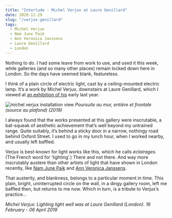 ```yaml
---
title: "Interlude - Michel Verjux at Laure Genillard"
date: 2020-11-29
slug: "/verjux-genillard"
tags:
  - Michel Verjux
  - Nam June Paik
  - Ann Veronica Janssens
  - Laure Genillard
  - London
---
```


Nothing to do. I had some leave from work to use, and used it this week, while galleries (and so many other places) remain locked down here in London. So the days have seemed blank, featureless.

I think of a plain circle of electric light, cast by a ceiling-mounted electric lamp. It’s a work by Michel Verjux, downstairs at Laure Genillard, which I viewed at [an exhibition of his](http://lglondon.org/index.php/project/michel-verjux-lighting-light-well--febapril/) early last year.

![michel verjux installation view](/verjux-genillard-1.jpg)
*Poursuite au mur, entière et frontale (source au plafond) (2019)*

I always found that the works presented at this gallery were inscrutable, a bat-squeak of aesthetic achievement that’s well beyond my untrained range. Quite suitably, it’s behind a sticky door in a narrow, nothingy road behind Oxford Street. I used to go in my lunch hour, when I worked nearby, and usually left baffled.

Verjux is best-known for light works like this, which he calls *éclairages*. (The French word for ‘lighting’.) There and not there. And way more inscrutably austere than other artists of light that have shown in London recently, like [Nam June Paik](https://www.tate.org.uk/whats-on/tate-modern/exhibition/nam-june-paik) and [Ann Veronica Janssens](https://www.southlondongallery.org/exhibitions/ann-veronica-janssens-hot-pink-turquoise/).

That austerity, and blankness, belongs to a particular moment in time. This plain, bright, uninterrupted circle on the wall, in a dingy gallery room, left me baffled then, but returns to me now. Which in turn, is a tribute to Verjux’s practice…

*Michel Verjux: Lighting light well was at Laure Genillard (London). 16 February - 06 April 2019*
